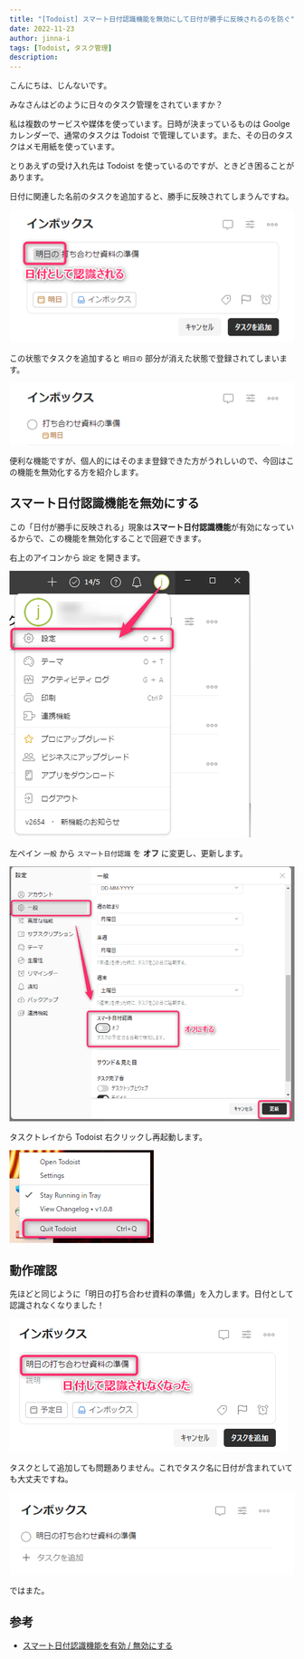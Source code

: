 ```yaml
---
title: "[Todoist] スマート日付認識機能を無効にして日付が勝手に反映されるのを防ぐ"
date: 2022-11-23
author: jinna-i
tags: [Todoist, タスク管理]
description: 
---
```


こんにちは、じんないです。

みなさんはどのように日々のタスク管理をされていますか？

私は複数のサービスや媒体を使っています。日時が決まっているものは Goolge カレンダーで、通常のタスクは Todoist で管理しています。また、その日のタスクはメモ用紙を使っています。

とりあえずの受け入れ先は Todoist を使っているのですが、ときどき困ることがあります。

日付に関連した名前のタスクを追加すると、勝手に反映されてしまうんですね。

![](images/001.png)

この状態でタスクを追加すると `明日の` 部分が消えた状態で登録されてしまいます。

![](images/002.png)

便利な機能ですが、個人的にはそのまま登録できた方がうれしいので、今回はこの機能を無効化する方を紹介します。

## スマート日付認識機能を無効にする

この「日付が勝手に反映される」現象は**スマート日付認識機能**が有効になっているからで、この機能を無効化することで回避できます。

右上のアイコンから `設定` を開きます。

![](images/003.png)

左ペイン `一般` から `スマート日付認識` を **オフ** に変更し、更新します。

![](images/004.png)

タスクトレイから Todoist 右クリックし再起動します。

![](images/005.png)

## 動作確認

先ほどと同じように「明日の打ち合わせ資料の準備」を入力します。日付として認識されなくなりました！

![](images/006.png)

タスクとして追加しても問題ありません。これでタスク名に日付が含まれていても大丈夫ですね。

![](images/007.png)

ではまた。

## 参考

- [スマート日付認識機能を有効 / 無効にする](https://todoist.com/ja/help/articles/enabledisable-smart-date-recognition)

